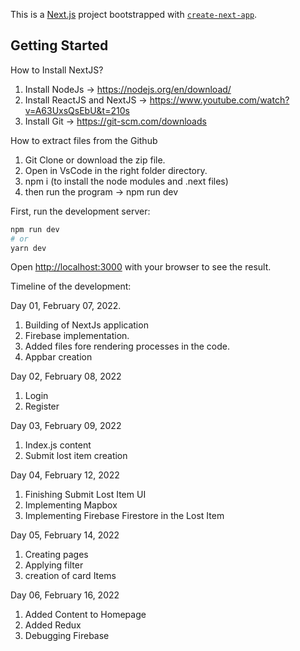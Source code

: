 This is a [Next.js](https://nextjs.org/) project bootstrapped with [`create-next-app`](https://github.com/vercel/next.js/tree/canary/packages/create-next-app).

## Getting Started


How to Install NextJS?
1. Install NodeJs -> https://nodejs.org/en/download/
2. Install ReactJS and NextJS -> https://www.youtube.com/watch?v=A63UxsQsEbU&t=210s
3. Install Git -> https://git-scm.com/downloads

How to extract files from the Github
1. Git Clone or download the zip file.
2. Open in VsCode in the right folder directory.
3. npm i  (to install the node modules and .next files)
4. then run the program -> npm run dev

First, run the development server:

```bash
npm run dev
# or
yarn dev
```

Open [http://localhost:3000](http://localhost:3000) with your browser to see the result.

Timeline of the development:

Day 01, February 07, 2022.
1. Building of NextJs application
2. Firebase implementation.
3. Added files fore rendering processes in the code.
4. Appbar creation

Day 02, February 08, 2022
1. Login
2. Register

Day 03, February 09, 2022
1. Index.js content
2. Submit lost item creation

Day 04, February 12, 2022
1. Finishing Submit Lost Item UI
2. Implementing Mapbox 
3. Implementing Firebase Firestore in the Lost Item

Day 05, February 14, 2022
1. Creating pages
2. Applying filter
3. creation of card Items

Day 06, February 16, 2022
1. Added Content to Homepage
2. Added Redux
3. Debugging Firebase